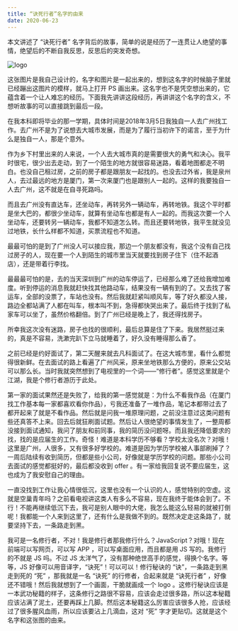 ```yaml
---
title: “诀死行者”名字的由来
date: 2020-06-23
---
```


本文讲述了 “诀死行者” 名字背后的故事，简单的说是经历了一连贯让人绝望的事情，绝望后的不断自我反思，反思后的突发奇想。

<!-- more -->

![logo](http://cdn.jswalk.com/logo-book.png)

这张图片是我自己设计的，名字和图片是一起出来的，想到这名字的时候脑子里就已经蹦出这图片的模样，就马上打开 PS 画出来。这名字也不是凭空想出来的，它蕴含着一个让人难忘的经历。下面我先讲讲这段经历，再讲讲这个名字的含义，不想听故事的可以直接跳到最后一段。

在我本科即将毕业的那一学期，具体时间是2018年3月5日我独自一人去广州找工作。去广州不是为了说想去大城市发展，而是为了履行当初许下的诺言，至于为什么是独自一人，那是个意外。

作为乡下村里出来的人来说，一个人去大城市真的是需要很大的勇气和决心。我平时很宅，很少出去走动，到了一个陌生的地方就很容易迷路，看着地图都走不明白。也没自己租过房，之前的房子都是跟朋友一起找的。也没去过外省，我是泉州人，去过最远的地方是厦门，第一次来厦门也是跟别人一起的。这样的我要独自一人去广州，这不就是在自寻死路吗。

而且去广州没有直达车，还坐动车，再转另外一辆动车，再转地铁。我这个平时都是坐大巴的，都很少坐动车，就算有坐动车也都是有人一起的。而我这次要一个人坐动车，还要转另一辆动车，我都不知道怎么转。而且还要转地铁，我平生就没见过地铁，长什么样都不知道，买票流程也不知道。

最最可怕的是到了广州没人可以接应我，那边一个朋友都没有，我这个没有自己找过房子的人，现在要一个人到陌生的城市里当天就要找到房子住下（住不起酒店），还是带着行李找。

最最最可怕的是，去的当天深圳到广州的动车停运了，已经那么难了还给我增加难度。听到停运的消息我就赶快找其他路动车，结果没有一辆有到的了。又去找了客运车，全部的没票了，车站也没有。然后我就赶紧叫顺风车，等了好久都没人接，路边全都站满了人都在叫车，根本叫不到，急得都快哭出来了。最后终于找到了私家车可以坐了，虽然价格翻倍。到了广州已经是晚上了，我还得找房子。

所幸我这次没有迷路，房子也找的很顺利，最后总算是住了下来。我居然挺过来的，真是不容易，洗漱完趴下立马就睡着了，好久没有睡得那么香了。

之前已经是约好面试了，第二天醒来就去凡科面试了。在这大城市里，看什么都觉得很新鲜。在去面试的路上看遍了广州风采，原来坐地铁那么方便的，原来公交站可以那么长。当时我就突然想到了电视里的一个词——“修行者”。感觉这里就是个江湖，我是个修行者游历于此处。

第一家的面试果然还是失败了，给我的第一感觉就是：为什么不看我作品（在厦门找工作基本每一家都喜欢看你作品），亏我还准备了一堆作品，笔记本都带过去了都开起来了就是不看作品。然后就是问我一堆原理问题，之前没注意过这类问题有些还真答不上来。回去后就狂刷面试题。然后让人很绝望的事情发生了，一整周都没接到面试通知，我问了朋友和前同事，我的简历没问题呀。而且我还降低要求的找，找的是应届生的工作。奇怪！难道是本科学历不够看？学校太没名次？对哦！这里是广州，人很多，又有很多好学校的。难道是因为学历学校被人事部刷掉了？一周后陆续有收到简历，但都是些小公司，好像就是学历学校的问题。那些小公司去面试的感觉都挺好的，最后都没收到 offer 。有一家给我回复说不要应届生，这也成为了我安慰自己的理由。

一直没找到工作让我心情很低沉，这里也没有一个认识的人，感觉特别的空虚。这就是空巢青年吗？之前看电视讲这类人有多么不容易，现在我终于能体会到了。不行！不能再继续低沉下去，我可是别人眼中的大佬，我怎么能这么轻易的就被打倒呢！我都能一个人来到这里了，还有什么是我做不到的。既然决定走这条路了，就要坚持下去，一条路走到黑。

我可是一名修行者，不对！我是修行者那我修行什么？JavaScript？对哦！现在前端可以写网页，可以写 APP ，可以写桌面应用，而且都是用 JS 写的。我修行的不就是 JS 吗。不过 JS 太洋气了，没有那种绝世高手的感觉，得换个名字。等等，JS 好像可以用音译字，“诀死”！可以可以！修行秘诀的 “诀”，一条路走到黑走到死的 “死” ，那我就是一名 “诀死” 的行修者，合起来就是 “诀死行者” ，好像还不错哦！然后我就想到了一个画面，干脆就画成一个 logo 。这修行秘诀应该是一本武功秘籍的样子，这条修行之路很不容易，应该会走过很多路，所以这本秘籍应该沾满了泥土，还要再踩上几脚。然后这本秘籍这么厉害应该很多人抢，应该经过了很多腥风血雨，所以应该要沾上几滴血，这对 “死” 字才更贴切。这就是这个名字和这张图的由来。
